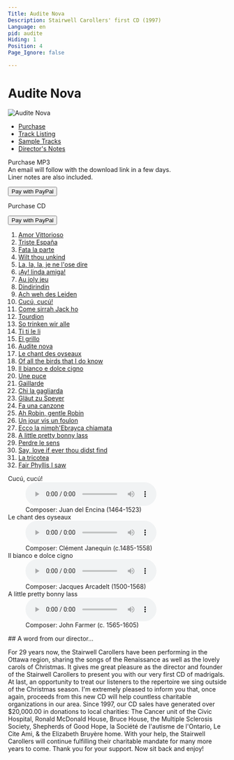 ```yaml
---
Title: Audite Nova
Description: Stairwell Carollers' first CD (1997)
Language: en
pid: audite
Hiding: 1
Position: 4
Page_Ignore: false

---
```


<div markdown="1" class="jumbotron clearfix">

# Audite Nova #

  <img alt="Audite Nova" src="%base_url%/assets/AuditeNova-cover.jpg" class="cd-cover-image"></div>
<ul class="nav nav-tabs">
  <li class="active"><a data-toggle="tab" href="#purchase">Purchase</a></li>
  <li><a data-toggle="tab" href="#tracklisting">Track Listing</a></li>
  <li><a data-toggle="tab" href="#samples">Sample Tracks</a></li>
  <li><a data-toggle="tab" href="#notes">Director's Notes</a></li>
</ul>

<div class="tab-content">
  <div id="purchase" class="tab-pane active">
	<div class="row">
      <div class="col-xs-12 col-sm-8">
		<p>Purchase MP3
		  <br>An email will follow with the download link in a few days.<br>Liner notes are also included.</p>
      </div>
      <div class="col-xs-12 col-sm-4">
		<form target="paypal" action="https://www.paypal.com/cgi-bin/webscr" method="post">
		  <input type="hidden" name="cmd" value="_cart">
		  <input type="hidden" name="business" value="carollers@rogers.com">
		  <input type="hidden" name="lc" value="CA">
		  <input type="hidden" name="item_name" value="Audite nova MP3">
		  <input type="hidden" name="item_number" value="SC06-09">
		  <input type="hidden" name="amount" value="10.00">
		  <input type="hidden" name="currency_code" value="CAD">
		  <input type="hidden" name="button_subtype" value="products">
		  <input type="hidden" name="no_note" value="1">
		  <input type="hidden" name="no_shipping" value="2">
		  <input type="hidden" name="rm" value="1">
		  <input type="hidden" name="return" value="%base_url%">
		  <input type="hidden" name="shipping" value="0.00">
		  <input type="hidden" name="add" value="1">
		  <input type="hidden" name="bn" value="PP-ShopCartBF:PURCHASEMP3.png:NonHosted">
		  <button class="btn btn-primary" type="submit" >Pay with PayPal</button>
		</form>
     </div>
	</div>
	<div class="row">
      <div class="col-xs-12 col-sm-8">
		<p>Purchase CD</p>
      </div>
      <div class="col-xs-12 col-sm-4">
		<form target="paypal" action="https://www.paypal.com/cgi-bin/webscr" method="post">
		  <input type="hidden" name="add" value="1">
		  <input type="hidden" name="cmd" value="_cart">
		  <input type="hidden" name="business" value="carollers@rogers.com">
		  <input type="hidden" name="item_name" value="Audite nova">
		  <input type="hidden" name="item_number" value="SC06-09">
		  <input type="hidden" name="amount" value="15.00">
		  <input type="hidden" name="no_shipping" value="2">
		  <input type="hidden" name="return" value="%base_url%">
		  <input type="hidden" name="cancel_return" value="%base_url%">
		  <input type="hidden" name="currency_code" value="CAD">
		  <input type="hidden" name="bn" value="PP-ShopCartBF">
		  <button class="btn btn-primary" type="submit" >Pay with PayPal</button>
		</form>
      </div>
	</div>
  </div>		
  <div id="tracklisting" class="tab-pane">
	<ol>
<li><a href="%base_url%/CDs/audite-nova-lyrics#1">Amor Vittorioso</a></li>
<li><a href="%base_url%/CDs/audite-nova-lyrics#2">Triste España</a></li>
<li><a href="%base_url%/CDs/audite-nova-lyrics#3">Fata la parte</a></li>
<li><a href="%base_url%/CDs/audite-nova-lyrics#4">Wilt thou unkind</a></li>
<li><a href="%base_url%/CDs/audite-nova-lyrics#5">La, la, la, je ne l'ose dire </a></li>
<li><a href="%base_url%/CDs/audite-nova-lyrics#6">¡Ay! linda amiga!</a></li>
<li><a href="%base_url%/CDs/audite-nova-lyrics#7">Au joly jeu </a></li>
<li><a href="%base_url%/CDs/audite-nova-lyrics#8">Dindirindin </a></li>
<li><a href="%base_url%/CDs/audite-nova-lyrics#9">Ach weh des Leiden </a></li>
<li><a href="%base_url%/CDs/audite-nova-lyrics#10">Cucú, cucú!</a></li>
<li><a href="%base_url%/CDs/audite-nova-lyrics#11">Come sirrah Jack ho</a></li>
<li><a href="%base_url%/CDs/audite-nova-lyrics#12">Tourdion</a></li>
<li><a href="%base_url%/CDs/audite-nova-lyrics#13">So trinken wir alle</a></li>
<li><a href="%base_url%/CDs/audite-nova-lyrics#14">Ti ti le li</a></li>
<li><a href="%base_url%/CDs/audite-nova-lyrics#15">El grillo</a></li>
<li><a href="%base_url%/CDs/audite-nova-lyrics#16">Audite nova</a></li>
<li><a href="%base_url%/CDs/audite-nova-lyrics#17">Le chant des oyseaux</a></li>
<li><a href="%base_url%/CDs/audite-nova-lyrics#18">Of all the birds that I do know</a></li>
<li><a href="%base_url%/CDs/audite-nova-lyrics#19">Il bianco e dolce cigno</a></li>
<li><a href="%base_url%/CDs/audite-nova-lyrics#20">Une puce</a></li>
<li><a href="%base_url%/CDs/audite-nova-lyrics#21">Gaillarde</a></li>
<li><a href="%base_url%/CDs/audite-nova-lyrics#22">Chi la gagliarda</a></li>
<li><a href="%base_url%/CDs/audite-nova-lyrics#23">Gläut zu Speyer</a></li>
<li><a href="%base_url%/CDs/audite-nova-lyrics#24">Fa una canzone</a></li>
<li><a href="%base_url%/CDs/audite-nova-lyrics#25">Ah Robin, gentle Robin</a></li>
<li><a href="%base_url%/CDs/audite-nova-lyrics#26">Un jour vis un foulon</a></li>
<li><a href="%base_url%/CDs/audite-nova-lyrics#27">Ecco la nimph'Ebrayca chiamata</a></li>
<li><a href="%base_url%/CDs/audite-nova-lyrics#28">A little pretty bonny lass</a></li>
<li><a href="%base_url%/CDs/audite-nova-lyrics#29">Perdre le sens</a></li>
<li><a href="%base_url%/CDs/audite-nova-lyrics#30">Say, love if ever thou didst find</a></li>
<li><a href="%base_url%/CDs/audite-nova-lyrics#31">La tricotea</a></li>
<li><a href="%base_url%/CDs/audite-nova-lyrics#32">Fair Phyllis I saw</a></li>
  </ol>
</div>

<div id="samples" class="tab-pane">
  <dl>
	<dt>Cucú, cucú!</dt>
	<dd><audio controls name="Cucú, cucú!" style="max-width: 100%; max-height: 100%;">
		<source src="%base_url%/assets/Cucu.mp3" type="audio/mpeg">
	</audio></dd>
	<dd>Composer: Juan del Encina (1464-1523)</dd>
	<dt>Le chant des oyseaux</dt>
	<dd><audio controls name="Le chant des oyseaux" style="max-width: 100%; max-height: 100%;">
		<source src="%base_url%/assets/Oyseaux.mp3" type="audio/mpeg">
	</audio></dd>
	<dd>Composer: Clément Janequin (c.1485-1558)</dd>
	<dt>Il bianco e dolce cigno</dt>
	<dd><audio controls name="Il bianco e dolce cigno" style="max-width: 100%; max-height: 100%;">
		<source src="%base_url%/assets/ilbianco.mp3" type="audio/mpeg">
	</audio></dd>
	<dd>Composer: Jacques Arcadelt (1500-1568)</dd>
	<dt>A little pretty bonny lass</dt>
	<dd><audio controls name="A little pretty bonny lass" style="max-width: 100%; max-height: 100%;">
		<source src="%base_url%/assets/pretty.mp3" type="audio/mpeg">
	</audio></dd>
	<dd>Composer: John Farmer (c. 1565-1605)</dd>
  </dl>
</div>
<div id="notes" class="tab-pane" markdown="1">
## A word from our director...

For 29 years now, the Stairwell Carollers have been performing in the Ottawa region, sharing the songs of the Renaissance as well as the lovely carols of Christmas. It gives me great pleasure as the director and founder of the Stairwell Carollers to present you with our very first CD of madrigals. At last, an opportunity to treat our listeners to the repertoire we sing outside of the Christmas season. I'm extremely pleased to inform you that, once again, proceeds from this new CD will help countless charitable organizations in our area. Since 1997, our CD sales have generated over $20,000.00 in donations to local charities: The Cancer unit of the Civic Hospital, Ronald McDonald House, Bruce House, the Multiple Sclerosis Society, Shepherds of Good Hope, la Société de l'autisme de l'Ontario, Le Cite Ami, & the Elizabeth Bruyère home. With your help, the Stairwell Carollers will continue fulfilling their charitable mandate for many more years to come. Thank you for your support. Now sit back and enjoy!

</div>
</div>
